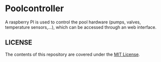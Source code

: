 # Poolcontroller [](https://travis-ci.org/ChristianMoesl/poolcontroller.svg?branch=master)
A raspberry PI is used to control the pool hardware (pumps, valves, temperature sensors,...), which can be accessed through an web interface.

##  LICENSE
The contents of this repository are covered under the [MIT License](./LICENSE).
